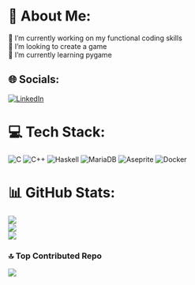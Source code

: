 # 💫 About Me:
🔭 I’m currently working on my functional coding skills<br>👯 I’m looking to create a game<br>🌱 I’m currently learning pygame<br>


## 🌐 Socials:
[![LinkedIn](https://img.shields.io/badge/LinkedIn-%230077B5.svg?logo=linkedin&logoColor=white)](https://www.linkedin.com/in/luichi-titae-watanabe-625400218?utm_source=share&utm_campaign=share_via&utm_content=profile&utm_medium=android_app) 

# 💻 Tech Stack:
![C](https://img.shields.io/badge/c-%2300599C.svg?style=for-the-badge&logo=c&logoColor=white) ![C++](https://img.shields.io/badge/c++-%2300599C.svg?style=for-the-badge&logo=c%2B%2B&logoColor=white) ![Haskell](https://img.shields.io/badge/Haskell-5e5086?style=for-the-badge&logo=haskell&logoColor=white) ![MariaDB](https://img.shields.io/badge/MariaDB-003545?style=for-the-badge&logo=mariadb&logoColor=white) ![Aseprite](https://img.shields.io/badge/Aseprite-FFFFFF?style=for-the-badge&logo=Aseprite&logoColor=#7D929E) ![Docker](https://img.shields.io/badge/docker-%230db7ed.svg?style=for-the-badge&logo=docker&logoColor=white)
# 📊 GitHub Stats:
![](https://github-readme-stats.vercel.app/api?username=LuichiTW&theme=dark&hide_border=false&include_all_commits=true&count_private=true)<br/>
![](https://github-readme-streak-stats.herokuapp.com/?user=LuichiTW&theme=dark&hide_border=false)<br/>
![](https://github-readme-stats.vercel.app/api/top-langs/?username=LuichiTW&theme=dark&hide_border=false&include_all_commits=true&count_private=true&layout=compact)

### 🔝 Top Contributed Repo
![](https://github-contributor-stats.vercel.app/api?username=LuichiTW&limit=5&theme=dark&combine_all_yearly_contributions=true)

<!-- Proudly created with GPRM ( https://gprm.itsvg.in ) -->
